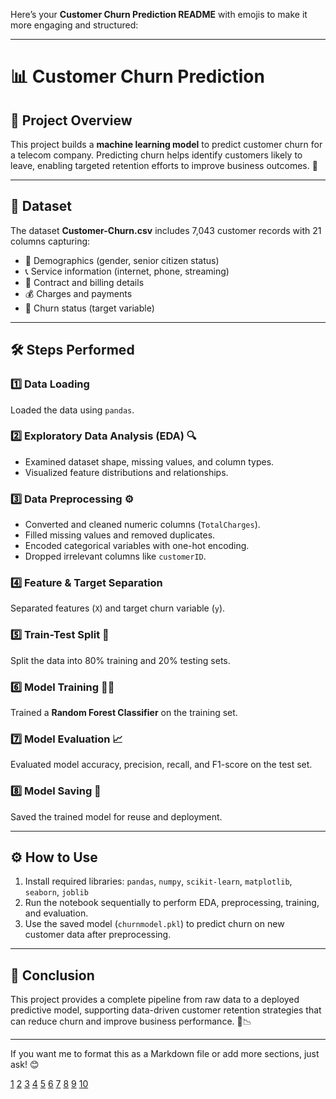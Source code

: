 Here’s your **Customer Churn Prediction README** with emojis to make it more engaging and structured:

***

# 📊 Customer Churn Prediction

## 🚀 Project Overview  
This project builds a **machine learning model** to predict customer churn for a telecom company. Predicting churn helps identify customers likely to leave, enabling targeted retention efforts to improve business outcomes. 🎯

***

## 📂 Dataset  
The dataset **Customer-Churn.csv** includes 7,043 customer records with 21 columns capturing:  
- 👤 Demographics (gender, senior citizen status)  
- 📞 Service information (internet, phone, streaming)  
- 📅 Contract and billing details  
- 💰 Charges and payments  
- 🔄 Churn status (target variable)  

***

## 🛠️ Steps Performed

### 1️⃣ Data Loading  
Loaded the data using `pandas`.

### 2️⃣ Exploratory Data Analysis (EDA) 🔍  
- Examined dataset shape, missing values, and column types.  
- Visualized feature distributions and relationships.

### 3️⃣ Data Preprocessing ⚙️  
- Converted and cleaned numeric columns (`TotalCharges`).  
- Filled missing values and removed duplicates.  
- Encoded categorical variables with one-hot encoding.  
- Dropped irrelevant columns like `customerID`.

### 4️⃣ Feature & Target Separation  
Separated features (`X`) and target churn variable (`y`).

### 5️⃣ Train-Test Split 🎲  
Split the data into 80% training and 20% testing sets.

### 6️⃣ Model Training 🏋️‍♂️  
Trained a **Random Forest Classifier** on the training set.

### 7️⃣ Model Evaluation 📈  
Evaluated model accuracy, precision, recall, and F1-score on the test set.

### 8️⃣ Model Saving 💾  
Saved the trained model for reuse and deployment.

***

## ⚙️ How to Use  
1. Install required libraries: `pandas`, `numpy`, `scikit-learn`, `matplotlib`, `seaborn`, `joblib`  
2. Run the notebook sequentially to perform EDA, preprocessing, training, and evaluation.  
3. Use the saved model (`churnmodel.pkl`) to predict churn on new customer data after preprocessing.

***

## 🎯 Conclusion  
This project provides a complete pipeline from raw data to a deployed predictive model, supporting data-driven customer retention strategies that can reduce churn and improve business performance. 🚀📉

***

If you want me to format this as a Markdown file or add more sections, just ask! 😊

[1](https://gist.github.com/rxaviers/7360908)
[2](https://www.reddit.com/r/github/comments/1kcci2h/do_you_like_a_readme_with_or_without_emojis/)
[3](https://dev.to/chrisgreening/complete-list-of-markdown-emojis-for-your-blog-posts-and-readme-s-164j)
[4](https://gist.github.com/roachhd/1f029bd4b50b8a524f3c)
[5](https://markdown-all-in-one.github.io/docs/contributing/emoji.html)
[6](https://www.codecademy.com/resources/docs/markdown/emojis)
[7](https://www.linkedin.com/pulse/markdown-day-930-emojis-readme-files-more-manoharan-soundarraj-ewlbf)
[8](https://emojidb.org/readme-emojis)
[9](https://www.reddit.com/r/programming/comments/cfeu99/readme_template_i_use_for_most_of_my_projects/)
[10](https://gitmoji.dev)
